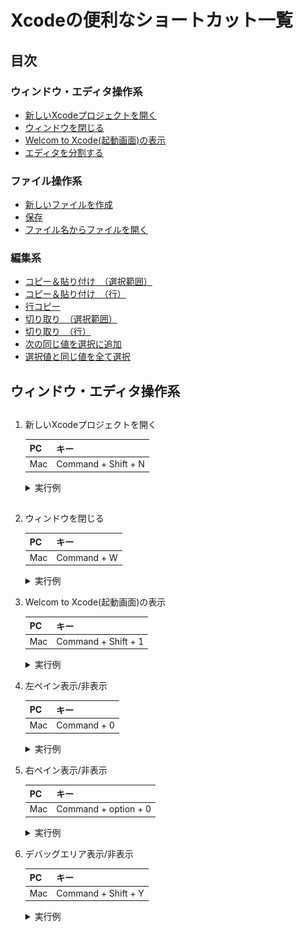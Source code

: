 # Xcodeの便利なショートカット一覧

## 目次
### ウィンドウ・エディタ操作系
- [新しいXcodeプロジェクトを開く](#newWindow)
- [ウィンドウを閉じる](#closeWindow)
- [Welcom to Xcode(起動画面)の表示](#closeEditor)
- [エディタを分割する](#divideEditor)

### ファイル操作系
- [新しいファイルを作成](#newFile)
- [保存](#save)
- [ファイル名からファイルを開く](#quickOpen)

### 編集系
- [コピー＆貼り付け　（選択範囲）](#copy_paste)
- [コピー＆貼り付け　（行）](#copy_paste_row)
- [行コピー](#copy_row)
- [切り取り　（選択範囲）](#cut)
- [切り取り　（行）](#cut_row)
- [次の同じ値を選択に追加](#multiSelect)
- [選択値と同じ値を全て選択](#allSelect)


## ウィンドウ・エディタ操作系

## <a id="newWindow"></a>
1. 新しいXcodeプロジェクトを開く

    |PC|キー|
    |---|---|
    |Mac|Command + Shift + N|

    <details><summary>実行例</summary><div>
      <img src="./img/xcode/newXcodeProject.gif">
	  </div></details>

## <a id="closeWindow"></a>
2. ウィンドウを閉じる

    |PC|キー|
    |---|---|
    |Mac|Command + W|

    <details><summary>実行例</summary><div>
      <img src="./img/xcode/closeWindow.gif">
	  </div></details>

3. Welcom to Xcode(起動画面)の表示

    |PC|キー|
    |---|---|
    |Mac|Command + Shift + 1|

    <details><summary>実行例</summary><div>
      <img src="./img/xcode/welcomeXcode.gif">
	  </div></details>

4. 左ペイン表示/非表示

    |PC|キー|
    |---|---|
    |Mac|Command + 0|

    <details><summary>実行例</summary><div>
      <img src="./img/xcode/leftWindow.gif">
	  </div></details>

5. 右ペイン表示/非表示

    |PC|キー|
    |---|---|
    |Mac|Command + option + 0|

    <details><summary>実行例</summary><div>
      <img src="./img/xcode/rightWindow.gif">
	  </div></details>

6. デバッグエリア表示/非表示

    |PC|キー|
    |---|---|
    |Mac|Command + Shift + Y|

    <details><summary>実行例</summary><div>
      <img src="./img/xcode/debugWindow.gif">
	  </div></details>